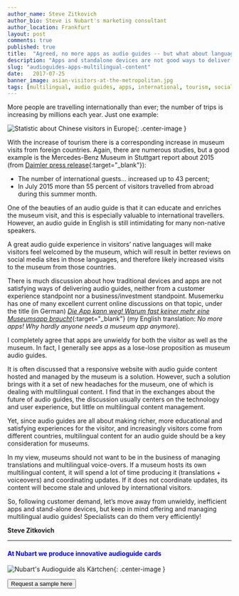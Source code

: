 ```yaml
---
author_name: Steve Zitkovich
author_bio: Steve is Nubart's marketing consultant
author_location: Frankfurt
layout: post
comments: true
published: true
title:  "Agreed, no more apps as audio guides -- but what about languages?"
description: "Apps and standalone devices are not good ways to deliver audio guides. If a museum wants to encourage visits from international customers, they should offer multilingual audio guides. However, museums should not try to manage multilingual content themselves"
slug: "audioguides-apps-multilingual-content"
date:   2017-07-25
banner_image: asian-visitors-at-the-metropolitan.jpg
tags: [multilingual, audio guides, apps, international, tourism, social media]
---
```


More people are travelling internationally than ever; the number of trips is increasing by millions each year. Just one example:

![Statistic about Chinese visitors in Europe]({{site.baseurl}}/images/posts/chinese-visitors-stats.png){: .center-image }

With the increase of tourism there is a corresponding increase in museum visits from foreign countries. Again, there are numerous studies, but a good example is the Mercedes-Benz Museum in Stuttgart report about 2015 (from [Daimler press release](http://media.daimler.com/marsMediaSite/en/instance/ko/2015---the-year-in-review-Very-strong-increase-in-visitors-to-the-Mercedes-Benz-Museum.xhtml?oid=9919082){:target="_blank"}): 
  
* The number of international guests... increased up to 43 percent; 
* In July 2015 more than 55 percent of visitors travelled from abroad during this summer month. 

<!--more-->

One of the beauties of an audio guide is that it can educate and enriches the museum visit, and this is especially valuable to international travellers. However, an audio guide in English is still intimidating for many non-native speakers.

A great audio guide experience in visitors’ native languages will make visitors feel welcomed by the museum, which will result in better reviews on social media sites in those languages, and therefore likely increased visits to the museum from those countries.

There is much discussion about how traditional devices and apps are not satisfying ways of delivering audio guides, neither from a customer experience standpoint nor a business/investment standpoint. Musemerku has one of many excellent current online discussions on that topic, under the title (in German) [*Die App kann weg! Warum fast keiner mehr eine Museumsapp braucht*](https://musermeku.org/2017/07/19/museumsapp/){:target="_blank"} (my English translation: *No more apps! Why hardly anyone needs a museum app anymore*).

I completely agree that apps are unwieldy for both the visitor as well as the museum. In fact, I generally see apps as a lose-lose proposition as museum audio guides. 

It is often discussed that a responsive website with audio guide content hosted and managed by the museum is a solution. However, such a solution brings with it a set of new headaches for the museum, one of which is dealing with multilingual content. I find that in the exchanges about the future of audio guides, the discussion usually centers on the technology and user experience, but little on multilingual content management.

Yet, since audio guides are all about making richer, more educational and satisfying experiences for the visitor, and increasingly visitors come from different countries, multilingual content for an audio guide should be a key consideration for museums.

In my view, museums should not want to be in the business of managing translations and multilingual voice-overs. If a museum hosts its own multilingual content, it will spend a lot of time producing it (translations + voiceovers) and coordinating updates. If it does not coordinate updates, its content will become stale and unloved by international visitors.

So, following customer demand, let’s move away from unwieldy, inefficient apps and stand-alone devices, but keep in mind offering and managing multilingual audio guides! Specialists can do them very efficiently!

**Steve Zitkovich**

***


#### <font color="blue">At Nubart we produce innovative audioguide cards</font>


![Nubart's Audioguide als Kärtchen]({{site.baseurl}}/images/posts/proceso-nubart.png){: .center-image }
<form action="../../../../../">
    <input type="submit" value="Request a sample here" />
</form>
